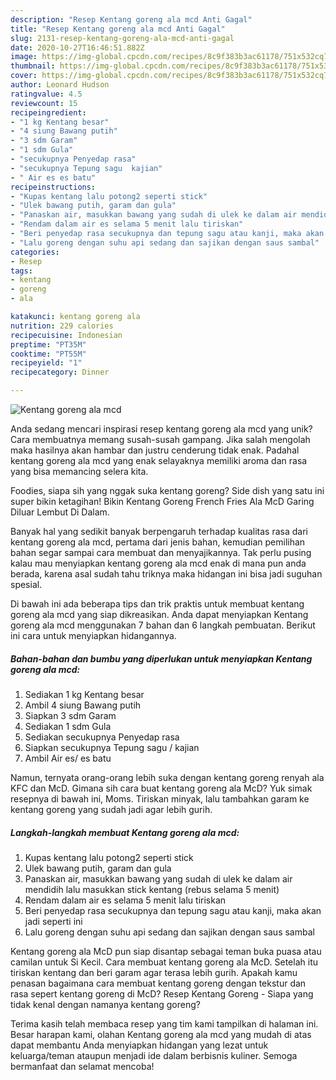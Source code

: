```yaml
---
description: "Resep Kentang goreng ala mcd Anti Gagal"
title: "Resep Kentang goreng ala mcd Anti Gagal"
slug: 2131-resep-kentang-goreng-ala-mcd-anti-gagal
date: 2020-10-27T16:46:51.882Z
image: https://img-global.cpcdn.com/recipes/8c9f383b3ac61178/751x532cq70/kentang-goreng-ala-mcd-foto-resep-utama.jpg
thumbnail: https://img-global.cpcdn.com/recipes/8c9f383b3ac61178/751x532cq70/kentang-goreng-ala-mcd-foto-resep-utama.jpg
cover: https://img-global.cpcdn.com/recipes/8c9f383b3ac61178/751x532cq70/kentang-goreng-ala-mcd-foto-resep-utama.jpg
author: Leonard Hudson
ratingvalue: 4.5
reviewcount: 15
recipeingredient:
- "1 kg Kentang besar"
- "4 siung Bawang putih"
- "3 sdm Garam"
- "1 sdm Gula"
- "secukupnya Penyedap rasa"
- "secukupnya Tepung sagu  kajian"
- " Air es es batu"
recipeinstructions:
- "Kupas kentang lalu potong2 seperti stick"
- "Ulek bawang putih, garam dan gula"
- "Panaskan air, masukkan bawang yang sudah di ulek ke dalam air mendidih lalu masukkan stick kentang (rebus selama 5 menit)"
- "Rendam dalam air es selama 5 menit lalu tiriskan"
- "Beri penyedap rasa secukupnya dan tepung sagu atau kanji, maka akan jadi seperti ini"
- "Lalu goreng dengan suhu api sedang dan sajikan dengan saus sambal"
categories:
- Resep
tags:
- kentang
- goreng
- ala

katakunci: kentang goreng ala 
nutrition: 229 calories
recipecuisine: Indonesian
preptime: "PT35M"
cooktime: "PT55M"
recipeyield: "1"
recipecategory: Dinner

---
```



![Kentang goreng ala mcd](https://img-global.cpcdn.com/recipes/8c9f383b3ac61178/751x532cq70/kentang-goreng-ala-mcd-foto-resep-utama.jpg)

Anda sedang mencari inspirasi resep kentang goreng ala mcd yang unik? Cara membuatnya memang susah-susah gampang. Jika salah mengolah maka hasilnya akan hambar dan justru cenderung tidak enak. Padahal kentang goreng ala mcd yang enak selayaknya memiliki aroma dan rasa yang bisa memancing selera kita.

Foodies, siapa sih yang nggak suka kentang goreng? Side dish yang satu ini super bikin ketagihan! Bikin Kentang Goreng French Fries Ala McD Garing Diluar Lembut Di Dalam.

Banyak hal yang sedikit banyak berpengaruh terhadap kualitas rasa dari kentang goreng ala mcd, pertama dari jenis bahan, kemudian pemilihan bahan segar sampai cara membuat dan menyajikannya. Tak perlu pusing kalau mau menyiapkan kentang goreng ala mcd enak di mana pun anda berada, karena asal sudah tahu triknya maka hidangan ini bisa jadi suguhan spesial.


Di bawah ini ada beberapa tips dan trik praktis untuk membuat kentang goreng ala mcd yang siap dikreasikan. Anda dapat menyiapkan Kentang goreng ala mcd menggunakan 7 bahan dan 6 langkah pembuatan. Berikut ini cara untuk menyiapkan hidangannya.

<!--inarticleads1-->

##### Bahan-bahan dan bumbu yang diperlukan untuk menyiapkan Kentang goreng ala mcd:

1. Sediakan 1 kg Kentang besar
1. Ambil 4 siung Bawang putih
1. Siapkan 3 sdm Garam
1. Sediakan 1 sdm Gula
1. Sediakan secukupnya Penyedap rasa
1. Siapkan secukupnya Tepung sagu / kajian
1. Ambil  Air es/ es batu


Namun, ternyata orang-orang lebih suka dengan kentang goreng renyah ala KFC dan McD. Gimana sih cara buat kentang goreng ala McD? Yuk simak resepnya di bawah ini, Moms. Tiriskan minyak, lalu tambahkan garam ke kentang goreng yang sudah jadi agar lebih gurih. 

<!--inarticleads2-->

##### Langkah-langkah membuat Kentang goreng ala mcd:

1. Kupas kentang lalu potong2 seperti stick
1. Ulek bawang putih, garam dan gula
1. Panaskan air, masukkan bawang yang sudah di ulek ke dalam air mendidih lalu masukkan stick kentang (rebus selama 5 menit)
1. Rendam dalam air es selama 5 menit lalu tiriskan
1. Beri penyedap rasa secukupnya dan tepung sagu atau kanji, maka akan jadi seperti ini
1. Lalu goreng dengan suhu api sedang dan sajikan dengan saus sambal


Kentang goreng ala McD pun siap disantap sebagai teman buka puasa atau camilan untuk Si Kecil. Cara membuat kentang goreng ala McD. Setelah itu tiriskan kentang dan beri garam agar terasa lebih gurih. Apakah kamu penasan bagaimana cara membuat kentang goreng dengan tekstur dan rasa sepert kentang goreng di McD? Resep Kentang Goreng - Siapa yang tidak kenal dengan namanya kentang goreng? 

Terima kasih telah membaca resep yang tim kami tampilkan di halaman ini. Besar harapan kami, olahan Kentang goreng ala mcd yang mudah di atas dapat membantu Anda menyiapkan hidangan yang lezat untuk keluarga/teman ataupun menjadi ide dalam berbisnis kuliner. Semoga bermanfaat dan selamat mencoba!

